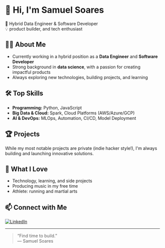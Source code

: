 # 👋 Hi, I'm Samuel Soares

🚀 Hybrid Data Engineer & Software Developer  
💡 product builder, and tech enthusiast

## 👨‍💻 About Me

- Currently working in a hybrid position as a **Data Engineer** and **Software Developer**
- Strong background in **data science**, with a passion for creating impactful products
- Always exploring new technologies, building projects, and learning

## 🛠️ Top Skills

- **Programming:** Python, JavaScript
- **Big Data & Cloud:** Spark, Cloud Platforms (AWS/Azure/GCP)
- **AI & DevOps:** MLOps, Automation, CI/CD, Model Deployment

## 🏆 Projects

While my most notable projects are private (indie hacker style!), I'm always building and launching innovative solutions.

## 🌱 What I Love

- Technology, learning, and side projects
- Producing music in my free time
- Athlete: running and martial arts

## 📫 Connect with Me

[![LinkedIn](https://img.shields.io/badge/LinkedIn-blue?style=for-the-badge&logo=linkedin&logoColor=white)](https://www.linkedin.com/in/samuelssoares/)

---

> “Find time to build.”  
> — Samuel Soares
